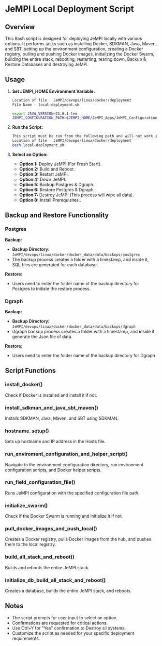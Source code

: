 # JeMPI Local Deployment Script


## Overview


This Bash script is designed for deploying JeMPI locally with various options. It performs tasks such as installing Docker, SDKMAN, Java, Maven, and SBT, setting up the environment configuration, creating a Docker registry, pulling and pushing Docker images, initializing the Docker Swarm, building the entire stack, rebooting, restarting, tearing down, Backup & Restore Databases and destroying JeMPI.


## Usage


1. **Set JEMPI_HOME Environment Variable:**
   ```bash
   Location of file - JeMPI/devops/linux/docker/deployment
   File Name - local-deployment.sh

   export JAVA_VERSION=21.0.1-tem
   JEMPI_CONFIGURATION_PATH=$JEMPI_HOME/JeMPI_Apps/JeMPI_Configuration/reference/config-reference.json

   ```


2. **Run the Script:**
   ```bash
   This script must be run from the following path and will not work if executed from a different location.
   Location of file - JeMPI/devops/linux/docker/deployment
   bash local-deployment.sh
   ```


3. **Select an Option:**
   - **Option 1:** Deploy JeMPI (For Fresh Start).
   - **Option 2:** Build and Reboot.
   - **Option 3:** Restart JeMPI.
   - **Option 4:** Down JeMPI.
   - **Option 5:** Backup Postgres & Dgraph.
   - **Option 6:** Restore Postgres & Dgraph.
   - **Option 7:** Destroy JeMPI (This process will wipe all data).
   - **Option 8:** Install Prerequisites..



## Backup and Restore Functionality

### Postgres

**Backup:**
- **Backup Directory:** `JeMPI/devops/linux/docker/docker_data/data/backups/postgres`
- The backup process creates a folder with a timestamp, and inside it, SQL files are generated for each database.

**Restore:**
- Users need to enter the folder name of the backup directory for Postgres to initiate the restore process.

### Dgraph

**Backup:**
- **Backup Directory:** `JeMPI/devops/linux/docker/docker_data/data/backups/dgraph`
- Dgraph backup process creates a folder with a timestamp, and inside it generate the Json file of data.

**Restore:**
- Users need to enter the folder name of the backup directory for Dgraph

## Script Functions


### install_docker()


Check if Docker is installed and install it if not.


### install_sdkman_and_java_sbt_maven()


Installs SDKMAN, Java, Maven, and SBT using SDKMAN.


### hostname_setup()


Sets up hostname and IP address in the Hosts file.


### run_enviroment_configuration_and_helper_script()


Navigate to the environment configuration directory, run environment configuration scripts, and Docker helper scripts.


### run_field_configuration_file()


Runs JeMPI configuration with the specified configuration file path.


### initialize_swarm()


Check if the Docker Swarm is running and initialize it if not.


### pull_docker_images_and_push_local()


Creates a Docker registry, pulls Docker images from the hub, and pushes them to the local registry.


### build_all_stack_and_reboot()


Builds and reboots the entire JeMPI stack.


### initialize_db_build_all_stack_and_reboot()


Creates a database, builds the entire JeMPI stack, and reboots.


## Notes


- The script prompts for user input to select an option.
- Confirmations are requested for critical actions.
- Use Ctrl+Y for "Yes" confirmation to Destroy all systems.
- Customize the script as needed for your specific deployment requirements.
